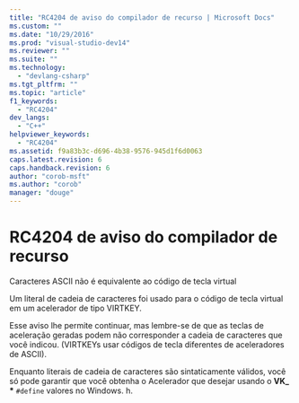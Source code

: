 ```yaml
---
title: "RC4204 de aviso do compilador de recurso | Microsoft Docs"
ms.custom: ""
ms.date: "10/29/2016"
ms.prod: "visual-studio-dev14"
ms.reviewer: ""
ms.suite: ""
ms.technology: 
  - "devlang-csharp"
ms.tgt_pltfrm: ""
ms.topic: "article"
f1_keywords: 
  - "RC4204"
dev_langs: 
  - "C++"
helpviewer_keywords: 
  - "RC4204"
ms.assetid: f9a83b3c-d696-4b38-9576-945d1f6d0063
caps.latest.revision: 6
caps.handback.revision: 6
author: "corob-msft"
ms.author: "corob"
manager: "douge"
---
```

# RC4204 de aviso do compilador de recurso
Caracteres ASCII não é equivalente ao código de tecla virtual  
  
 Um literal de cadeia de caracteres foi usado para o código de tecla virtual em um acelerador de tipo VIRTKEY.  
  
 Esse aviso lhe permite continuar, mas lembre\-se de que as teclas de aceleração geradas podem não corresponder a cadeia de caracteres que você indicou. \(VIRTKEYs usar códigos de tecla diferentes de aceleradores de ASCII\).  
  
 Enquanto literais de cadeia de caracteres são sintaticamente válidos, você só pode garantir que você obtenha o Acelerador que desejar usando o **VK\_ \*** `#define` valores no Windows. h.